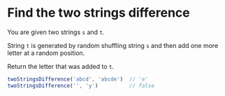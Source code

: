 # Find the two strings difference

You are given two strings `s` and `t`.

String `t` is generated by random shuffling string `s` and then add one more letter at a random position.

Return the letter that was added to `t`.


```js
twoStringsDifference('abcd', 'abcde')  // 'e'
twoStringsDifference('', 'y')          // false
```